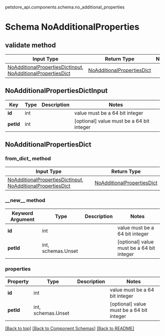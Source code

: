 petstore_api.components.schema.no_additional_properties
# Schema NoAdditionalProperties

## validate method
Input Type | Return Type | Notes
------------ | ------------- | -------------
[NoAdditionalPropertiesDictInput](#noadditionalpropertiesdictinput), [NoAdditionalPropertiesDict](#noadditionalpropertiesdict) | [NoAdditionalPropertiesDict](#noadditionalpropertiesdict) |

## NoAdditionalPropertiesDictInput
Key | Type |  Description | Notes
------------ | ------------- | ------------- | -------------
**id** | int |  | value must be a 64 bit integer
**petId** | int |  | [optional] value must be a 64 bit integer

## NoAdditionalPropertiesDict
### from_dict_ method
Input Type | Return Type
---------- | -----------
[NoAdditionalPropertiesDictInput](#noadditionalpropertiesdictinput), [NoAdditionalPropertiesDict](#noadditionalpropertiesdict) | [NoAdditionalPropertiesDict](#noadditionalpropertiesdict)

### &lowbar;&lowbar;new&lowbar;&lowbar; method
Keyword Argument | Type | Description | Notes
---------------- | ---- | ----------- | -----
**id** | int |  | value must be a 64 bit integer
**petId** | int, schemas.Unset |  | [optional] value must be a 64 bit integer

### properties
Property | Type | Description | Notes
-------- | ---- | ----------- | -----
**id** | int |  | value must be a 64 bit integer
**petId** | int, schemas.Unset |  | [optional] value must be a 64 bit integer

[[Back to top]](#top) [[Back to Component Schemas]](../../../README.md#Component-Schemas) [[Back to README]](../../../README.md)
